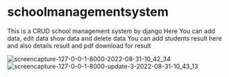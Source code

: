 # schoolmanagementsystem
This is a CRUD school management system by django
Here You can add data, edit data show data and delete data
You can add students result here and also details result and pdf download for result

![screencapture-127-0-0-1-8000-2022-08-31-10_42_34](https://user-images.githubusercontent.com/43343558/187595276-8645aac5-b0f2-4c78-a670-3c8af1b95591.png)
![screencapture-127-0-0-1-8000-update-3-2022-08-31-10_43_13](https://user-images.githubusercontent.com/43343558/187595295-ca8eed1e-c659-4585-b557-61da5fc5d627.png)
